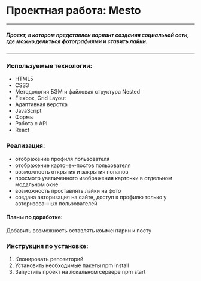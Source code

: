 # Проектная работа: Mesto
---------------------------
##### Проект, в котором представлен вариант создания социальной сети, где можно делиться фотографиями и ставить лайки.
---------------------------

### Используемые технологии:
* HTML5
* CSS3
* Методология БЭМ и файловая структура Nested
* Flexbox, Grid Layout
* Адаптивная верстка
* JavaScript
* Формы
* Работа с API
* React

### Реализация:
* отображение профиля пользователя
* отображение карточек-постов пользователя
* возможность открытия и закрытия попапов
* просмотр увеличенного изображения карточки в отдельном модальном окне
* возможность проставлять лайки на фото
* создана авторизация на сайте, доступ к профилю только у авторизованных пользователей

#### Планы по доработке:
Добавить возможность оставлять комментарии к посту

### Инструкция по установке:
1. Клонировать репозиторий
2. Установить необходимые пакеты npm install
3. Запустить проект на локальном сервере npm start
